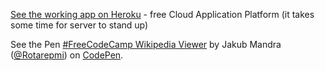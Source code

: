 <p><a href="https://manders-wikiview.herokuapp.com/">See the working app on Heroku</a> - free Cloud Application Platform (it takes some time for server to stand up)</p>
<p data-height="265" data-theme-id="0" data-slug-hash="jyaxOL" data-default-tab="css,result" data-user="Rotarepmi" data-embed-version="2" data-pen-title="#FreeCodeCamp Wikipedia Viewer" class="codepen">See the Pen <a href="https://codepen.io/Rotarepmi/pen/jyaxOL/">#FreeCodeCamp Wikipedia Viewer</a> by Jakub Mandra (<a href="https://codepen.io/Rotarepmi">@Rotarepmi</a>) on <a href="https://codepen.io">CodePen</a>.</p>
